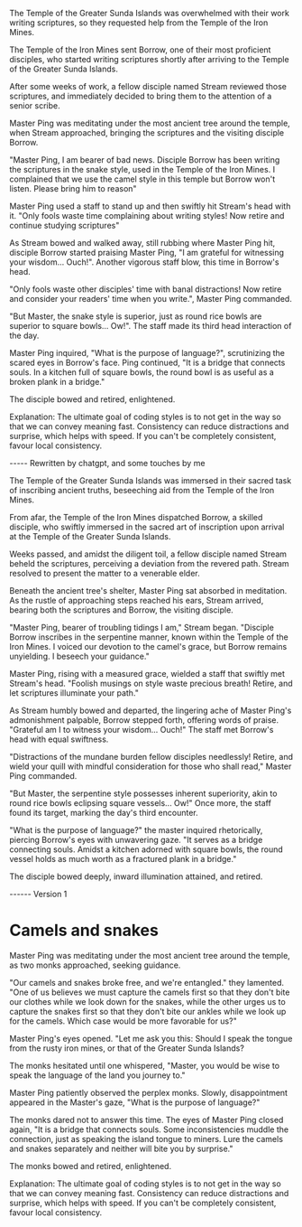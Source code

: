
The Temple of the Greater Sunda Islands was overwhelmed with their work writing
scriptures, so they requested help from the Temple of the Iron Mines.

The Temple of the Iron Mines sent Borrow, one of their most proficient
disciples, who started writing scriptures shortly after arriving to the Temple
of the Greater Sunda Islands.

After some weeks of work, a fellow disciple named Stream reviewed those
scriptures, and immediately decided to bring them to the attention of a senior
scribe.

Master Ping was meditating under the most ancient tree around the temple, when
Stream approached, bringing the scriptures and the visiting disciple Borrow.

"Master Ping, I am bearer of bad news. Disciple Borrow has been writing the
scriptures in the snake style, used in the Temple of the Iron Mines. I
complained that we use the camel style in this temple but Borrow won't listen.
Please bring him to reason"

Master Ping used a staff to stand up and then swiftly hit Stream's head with it.
"Only fools waste time complaining about writing styles! Now retire and continue
studying scriptures"

As Stream bowed and walked away, still rubbing where Master Ping hit, disciple
Borrow started praising Master Ping, "I am grateful for witnessing your
wisdom... Ouch!". Another vigorous staff blow, this time in Borrow's head.

"Only fools waste other disciples' time with banal distractions! Now retire and
consider your readers' time when you write.", Master Ping commanded.

"But Master, the snake style is superior, just as round rice bowls are superior
to square bowls... Ow!". The staff made its third head interaction of the day.

Master Ping inquired, "What is the purpose of language?", scrutinizing the
scared eyes in Borrow's face. Ping continued, "It is a bridge that connects
souls. In a kitchen full of square bowls, the round bowl is as useful as a
broken plank in a bridge."

The disciple bowed and retired, enlightened.


Explanation: The ultimate goal of coding styles is to not get in the way so that
we can convey meaning fast. Consistency can reduce distractions and surprise,
which helps with speed. If you can't be completely consistent, favour local
consistency.

----- Rewritten by chatgpt, and some touches by me

The Temple of the Greater Sunda Islands was immersed in their sacred task of
inscribing ancient truths, beseeching aid from the Temple of the Iron Mines.

From afar, the Temple of the Iron Mines dispatched Borrow, a skilled disciple,
who swiftly immersed in the sacred art of inscription upon arrival at the Temple
of the Greater Sunda Islands.

Weeks passed, and amidst the diligent toil, a fellow disciple named Stream
beheld the scriptures, perceiving a deviation from the revered path. Stream
resolved to present the matter to a venerable elder.

Beneath the ancient tree's shelter, Master Ping sat absorbed in meditation. As
the rustle of approaching steps reached his ears, Stream arrived, bearing both
the scriptures and Borrow, the visiting disciple.

"Master Ping, bearer of troubling tidings I am," Stream began. "Disciple Borrow
inscribes in the serpentine manner, known within the Temple of the Iron Mines. I
voiced our devotion to the camel's grace, but Borrow remains unyielding. I
beseech your guidance."

Master Ping, rising with a measured grace, wielded a staff that swiftly met
Stream's head. "Foolish musings on style waste precious breath! Retire, and let
scriptures illuminate your path."

As Stream humbly bowed and departed, the lingering ache of Master Ping's
admonishment palpable, Borrow stepped forth, offering words of praise. "Grateful
am I to witness your wisdom... Ouch!" The staff met Borrow's head with equal
swiftness.

"Distractions of the mundane burden fellow disciples needlessly! Retire, and
wield your quill with mindful consideration for those who shall read," Master
Ping commanded.

"But Master, the serpentine style possesses inherent superiority, akin to round
rice bowls eclipsing square vessels... Ow!" Once more, the staff found its
target, marking the day's third encounter.

"What is the purpose of language?" the master inquired rhetorically, piercing
Borrow's eyes with unwavering gaze. "It serves as a bridge connecting souls.
Amidst a kitchen adorned with square bowls, the round vessel holds as much worth
as a fractured plank in a bridge."

The disciple bowed deeply, inward illumination attained, and retired.

------ Version 1

# Camels and snakes

Master Ping was meditating under the most ancient tree around the temple, as two
monks approached, seeking guidance.

"Our camels and snakes broke free, and we're entangled." they lamented. "One of
us believes we must capture the camels first so that they don't bite our clothes
while we look down for the snakes, while the other urges us to capture the
snakes first so that they don't bite our ankles while we look up for the camels.
Which case would be more favorable for us?"

Master Ping's eyes opened. "Let me ask you this: Should I speak the tongue from
the rusty iron mines, or that of the Greater Sunda Islands?

The monks hesitated until one whispered, "Master, you would be wise to speak the
language of the land you journey to."

Master Ping patiently observed the perplex monks. Slowly, disappointment
appeared in the Master's gaze, "What is the purpose of language?"

The monks dared not to answer this time. The eyes of Master Ping closed again,
"It is a bridge that connects souls. Some inconsistencies muddle the connection,
just as speaking the island tongue to miners. Lure the camels and snakes
separately and neither will bite you by surprise."

The monks bowed and retired, enlightened.


Explanation: The ultimate goal of coding styles is to not get in the way so that
we can convey meaning fast. Consistency can reduce distractions and surprise,
which helps with speed. If you can't be completely consistent, favour local
consistency.

